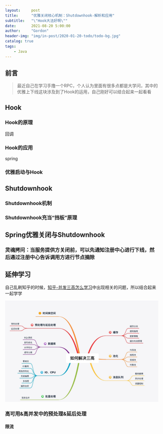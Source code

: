 ```yaml
---
layout:     post
title:      "优雅关闭核心机制：Shutdownhook-解析和应用"
subtitle:   "\"Hook大法好啊\""
date:       2021-08-20 5:00:00
author:     "Gordon"
header-img: "img/in-post/2020-01-20-todo/todo-bg.jpg"
catalog: true
tags:
    - Java
---
```


## 前言
> 最近自己在学习手撸一个RPC，个人认为里面有很多点都是大学问，其中的优雅上下线这块涉及到了Hook的运用，自己刚好可以结合起来一起看看


## Hook
### Hook的原理
回调
### Hook的应用
spring

### 优雅启动与Hook



## Shutdownhook
### Shutdownhook机制
### Shutdownhook充当“挡板”原理


## Spring优雅关闭与Shutdownhook
### 灵魂拷问：当服务提供方关闭前，可以先通知注册中心进行下线，然后通过注册中心告诉调用方进行节点摘除

## 延伸学习
自己乱刷知乎的时候，[知乎-并发三高怎么学习](https://www.zhihu.com/question/421237964/answer/1810636619)中出现相关的问题，所以结合起来一起学学

![](img/in-post/2021-08-20-shutdownhook解析和应用/sangao.jpeg)

### 高可用&高并发中的预处理&延后处理

#### 限流

